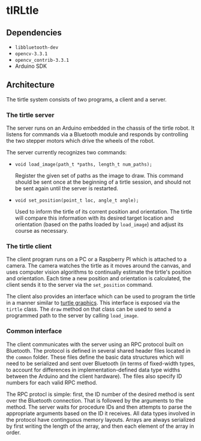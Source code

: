 # tIRLtle

## Dependencies

* `libbluetooth-dev`
* `opencv-3.3.1`
* `opencv_contrib-3.3.1`
* Arduino SDK

## Architecture

The tirtle system consists of two programs, a client and a server.

### The tirtle server

The server runs on an Arduino embedded in the chassis of the tirtle robot. It listens for commands
via a Bluetooth module and responds by controlling the two stepper motors which drive the wheels of
the robot.

The server currently recognizes two commands:

* `void load_image(path_t *paths, length_t num_paths);`

  Register the given set of paths as the image to draw. This command should be sent once at the
  beginning of a tirtle session, and should not be sent again until the server is restarted.

* `void set_position(point_t loc, angle_t angle);`

  Used to inform the tirtle of its corrent position and orientation. The tirtle will compare this
  information with its desired target location and orientation (based on the paths loaded by
  `load_image`) and adjust its course as necessary.

### The tirtle client

The client program runs on a PC or a Raspberry PI which is attached to a camera. The camera watches
the tirtle as it moves around the canvas, and uses computer vision algorithms to continually
estimate the tirtle's position and orientation. Each time a new position and orientation is
calculated, the client sends it to the server via the `set_position` command.

The client also provides an interface which can be used to program the tirtle in a manner similar to
[turtle graphics](https://docs.python.org/2/library/turtle.html). This interface is exposed via the
`tirtle` class. The `draw` method on that class can be used to send a programmed path to the server
by calling `load_image`.

### Common interface

The client communicates with the server using an RPC protocol built on Bluetooth. The protocol is
defined in several shared header files located in the `common` folder. These files define the basic
data structures which will need to be serialized and sent over Bluetooth (in terms of fixed-width
types, to account for differences in implementation-defined data type widths between the Arduino and
the client hardware). The files also specify ID numbers for each valid RPC method.

The RPC protocl is simple: first, the ID number of the desired method is sent over the Bluetooth
connection. That is followed by the arguments to the method. The server waits for procedure IDs and
then attempts to parse the appropriate arguments based on the ID it receives. All data types
involved in the protocol have continguous memory layouts. Arrays are always serialized by first
writing the length of the array, and then each element of the array in order.
